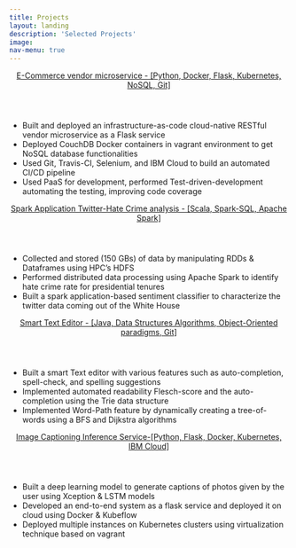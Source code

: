 ```yaml
---
title: Projects
layout: landing
description: 'Selected Projects'
image: 
nav-menu: true
---
```


<!-- Main -->
<div id="main">

<!-- One -->
<section id="one">
	<div class="inner">
		<header class="major">
			<a href="https://github.com/20Fall-NYU-DevOps-Suppliers/suppliers">E-Commerce vendor microservice - [Python, Docker, Flask, Kubernetes, NoSQL, Git]</a>
		</header>
		<ul>
                   <li>Built and deployed an infrastructure-as-code cloud-native RESTful vendor microservice as a Flask service</li>
                   <li>Deployed CouchDB Docker containers in vagrant environment to get NoSQL database functionalities</li>
                   <li>Used Git, Travis-CI, Selenium, and IBM Cloud to build an automated CI/CD pipeline</li>
	           <li>Used PaaS for development, performed Test-driven-development automating the testing, improving code coverage</li>
                 </ul>
	</div>
</section>

<!-- One -->
<section id="two">
	<div class="inner">
		<header class="major">
			<a href="https://github.com/harshwani1997/Twitter-HateCrime-CorrelationAnalysis-BigDataProject">Spark Application Twitter-Hate Crime analysis - [Scala, Spark-SQL, Apache Spark]</a>
		</header>
		<ul>
                   <li>Collected and stored (150 GBs) of data by manipulating RDDs & Dataframes using HPC’s HDFS</li>
                   <li>Performed distributed data processing using Apache Spark to identify hate crime rate for presidential tenures</li>
	           <li>Built a spark application-based sentiment classifier to characterize the twitter data coming out of the White House</li>
                 </ul>
	</div>
</section>

<!-- One -->
<section id="three">
	<div class="inner">
		<header class="major">
			<a href="https://github.com/harshwani1997/Smart-Text-Editor">Smart Text Editor - [Java, Data Structures Algorithms, Object-Oriented paradigms, Git]</a>
		</header>
		<ul>
                   <li>Built a smart Text editor with various features such as auto-completion, spell-check, and spelling suggestions</li>
                   <li>Implemented automated readability Flesch-score and the auto-completion using the Trie data structure</li>
                   <li>Implemented Word-Path feature by dynamically creating a tree-of-words using a BFS and Dijkstra algorithms</li>
                 </ul>
	</div>
</section>

<!-- One -->
<section id="four">
	<div class="inner">
		<header class="major">
			<a href="https://github.com/harshwani1997/CloudML-ImageCaptioning-InferenceService-Application">Image Captioning Inference Service-[Python, Flask, Docker, Kubernetes, IBM Cloud]</a>
		</header>
		<ul>
                   <li>Built a deep learning model to generate captions of photos given by the user using Xception & LSTM models</li>
                   <li>Developed an end-to-end system as a flask service and deployed it on cloud using Docker & Kubeflow</li>
	           <li>Deployed multiple instances on Kubernetes clusters using virtualization technique based on vagrant</li>
                 </ul>
	</div>
</section>


</div>

